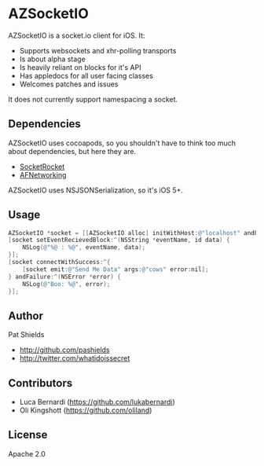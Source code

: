 AZSocketIO
==========
AZSocketIO is a socket.io client for iOS. It:

* Supports websockets and xhr-polling transports
* Is about alpha stage
* Is heavily reliant on blocks for it's API
* Has appledocs for all user facing classes
* Welcomes patches and issues

It does not currently support namespacing a socket.

Dependencies
------------
AZSocketIO uses cocoapods, so you shouldn't have to think too much about dependencies, but here they are.

* [SocketRocket](https://github.com/square/SocketRocket)
* [AFNetworking](https://github.com/AFNetworking/AFNetworking)

AZSocketIO uses NSJSONSerialization, so it's iOS 5+.

Usage
-----
``` objective-c
AZSocketIO *socket = [[AZSocketIO alloc] initWithHost:@"localhost" andPort:@"9000"];
[socket setEventRecievedBlock:^(NSString *eventName, id data) {
    NSLog(@"%@ : %@", eventName, data);
}];
[socket connectWithSuccess:^{
	[socket emit:@"Send Me Data" args:@"cows" error:nil];
} andFailure:^(NSError *error) {
    NSLog(@"Boo: %@", error);
}];
```

Author
-------
Pat Shields

* http://github.com/pashields
* http://twitter.com/whatidoissecret

Contributors
------------
* Luca Bernardi (https://github.com/lukabernardi)
* Oli Kingshott (https://github.com/oliland)

License
-------
Apache 2.0
